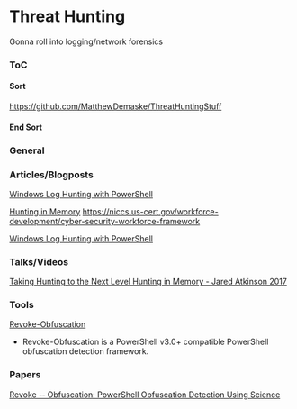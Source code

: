 # Threat Hunting


Gonna roll into logging/network forensics
### ToC




#### Sort

https://github.com/MatthewDemaske/ThreatHuntingStuff
#### End Sort


### General



### Articles/Blogposts


[Windows Log Hunting with PowerShell](http://909research.com/windows-log-hunting-with-powershell/)

[Hunting in Memory](https://www.endgame.com/blog/technical-blog/hunting-memory)
https://niccs.us-cert.gov/workforce-development/cyber-security-workforce-framework

[Windows Log Hunting with PowerShell](http://909research.com/windows-log-hunting-with-powershell/)


### Talks/Videos

[Taking Hunting to the Next Level Hunting in Memory - Jared Atkinson 2017](https://www.youtube.com/watch?v=3RUMShnJq_I)





### Tools

[Revoke-Obfuscation](https://github.com/danielbohannon/Revoke-Obfuscation)
* Revoke-Obfuscation is a PowerShell v3.0+ compatible PowerShell obfuscation detection framework.



### Papers

[Revoke -­‐ Obfuscation: PowerShell Obfuscation Detection Using Science](https://www.fireeye.com/content/dam/fireeye-www/blog/pdfs/revoke-obfuscation-report.pdf)












